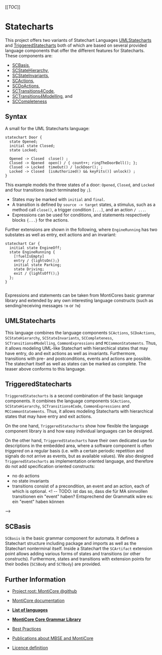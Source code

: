 <!-- (c) https://github.com/MontiCore/monticore -->
[[_TOC_]]

# Statecharts

This project offers two variants of Statechart Languages [UMLStatecharts](UMLStatecharts.mc4) and 
[TriggeredStatecharts](TriggeredStatecharts.mc4) both of which are based on several provided 
language components that offer the different features for Statecharts. These components are:
- [SCBasis](SCBasis.mc4),
- [SCStateHierarchy](SCStateHierarchy.mc4),
- [SCStateInvariants](SCStateInvariants.mc4),
- [SCActions](SCActions.mc4),
- [SCDoActions](SCDoActions.mc4),
- [SCTransitions4Code](SCTransitions4Code.mc4),
- [SCTransitions4Modelling](SCTransitions4Modelling.mc4), and
- [SCCompleteness](SCCompleteness.mc4)

## Syntax

A small for the UML Statecharts language:

```
statechart Door {
  state Opened;
  initial state Closed;
  state Locked;

  Opened -> Closed  close() ;
  Closed -> Opened  open() / { count++; ringTheDoorBell(); };
  Closed -> Locked  timeOut() / lockDoor(); ;
  Locked -> Closed  [isAuthorized() && keyFits()] unlock() ;
}

```
This example models the three states of a door: `Opened`, `Closed`, and `Locked`
and four transitions (each terminated by `;`).
- States may be marked with `initial` and `final`.
- A transition is defined by `source -> target` states,
  a stimulus, such as a method call `close()`,
  a trigger condition `[...]`, and an action `/ ...`.
- Expressions can be used for conditions, and statements respectively blocks `{...}` 
  for the actions.

Further extensions are shown in the following, where 
`EngineRunning` has two substates as well as entry, exit actions and an invariant:
```
statechart Car {
  initial state EngineOff;
  state EngineRunning {
    [!fuelIsEmpty]
    entry / {lightsOn();}
    initial state Parking;
    state Driving;
    exit / {lightsOff();}
  };
}


```

Expressions and statements can be taken from MontiCores basic grammar library 
and extended by any own interesting language constructs (such as sending/receiving 
messages `!m` or `?m`)

 ## UMLStatecharts

 This language combines the language components `SCActions`, `SCDoActions`, `SCStateHierarchy`, 
 `SCStateInvariants`, `SCCompleteness`, `SCTransitions4Modelling`, `CommonExpressions` and
 `MCCommonStatements`. Thus, it allows modeling UML-like Statechart with hierarchical states that 
 may have entry, do and exit actions as well as invariants. Furthermore, transitions with pre- 
 and postconditions, events and actions are possible. The  statechart itself as well as states 
 can be marked as complete. The teaser above conforms to this language.
 
 ## TriggeredStatecharts
 
 `TriggeredStatecharts` is a second combination of the basic language components. 
 It combines the 
 language components `SCActions`, `SCStateHierarchy`, `SCTransitions4Code`, `CommonExpressions` and 
 `MCCommonStatements`. Thus, it allows modeling Statecharts with hierarchical states that may 
 have entry and exit actions.
 
 On the one hand, `TriggeredStatecharts` show how flexible the language component library
 is and how easy individual languages can be designed.
 
 On the other hand, `TriggeredStatecharts` have their own dedicated use for descriptions
 in the embedded area, where a software component is often *triggered* 
 on a regular basis (i.e. with a certain periodic repetition and signals do not
 arrive as events, but as available values). We also designed `TriggeredStatecharts`
 as implementation oriented language, and therefore do not add specification oriented constructs:
 - no do actions 
 - no state invariants
 - transitions consist of a precondition, an event and an action, each of which is optional.
<! -- TODO: ist das so, dass die für MA sinnvollen transitionen ein "event" haben? 
Entsprechend der Grammatik wäre es: ein "event" haben können

-->

 
 ## SCBasis
`SCBasis` is the basic grammar component for automata. It defines
a Statechart structure including package 
and imports as well as the Statechart nonterminal itself. 
Inside a Statechart the `SCArtifact` extension point allows adding various forms
of states and transitions (or other constructs).
Furthermore, states and transitions 
with extension points for their bodies (`SCSBody` and `SCTBody`) are provided. 

 <!-- TODO
 ## SCStateHierarchy
 ## SCStateInvariants
 ## SCActions
 ## SCDoActions
 ## SCTransitions4Code
 ## SCTransitions4Modelling
 ## SCCompleteness
 -->

<!-- #### Handwritten Extensions -->

<!-- ### Symboltable -->


## Further Information

* [Project root: MontiCore @github](https://github.com/MontiCore/monticore)
* [MontiCore documentation](http://www.monticore.de/)

* [**List of languages**](https://git.rwth-aachen.de/monticore/monticore/-/blob/dev/docs/Languages.md)
* [**MontiCore Core Grammar Library**](https://git.rwth-aachen.de/monticore/monticore/blob/dev/monticore-grammar/src/main/grammars/de/monticore/Grammars.md)
* [Best Practices](BestPractices.md)
* [Publications about MBSE and MontiCore](https://www.se-rwth.de/publications/)

* [Licence definition](https://github.com/MontiCore/monticore/blob/master/00.org/Licenses/LICENSE-MONTICORE-3-LEVEL.md)

